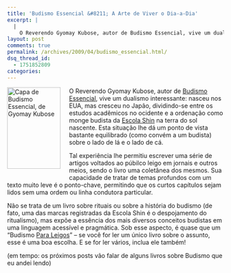 ```yaml
---
title: 'Budismo Essencial &#8211; A Arte de Viver o Dia-a-Dia'
excerpt: |
  |
    O Reverendo Gyomay Kubose, autor de Budismo Essencial, vive um dualismo interessante: nasceu nos EUA, mas cresceu no Japão, dividindo-se entre os estudos acadêmicos no ocidente e a ordenação como monge budista da Escola Shin na terra do sol nascente....
layout: post
comments: true
permalink: /archives/2009/04/budismo_essencial.html/
dsq_thread_id:
  - 1751852809
categories:
---
```

<span class="mt-enclosure mt-enclosure-image"><img title="Capa de Budismo Essencial, de Gyomay Kubose" src="//chester.me/archives/img/mt/2009/04/01/budismo-essencial.gif" width="124" height="189" class="mt-image-left" style="float: left; margin: 0 20px 20px 0;" /></span>O Reverendo Gyomay Kubose, autor de [Budismo Essencial][1], vive um dualismo interessante: nasceu nos EUA, mas cresceu no Japão, dividindo-se entre os estudos acadêmicos no ocidente e a ordenação como monge budista da [Escola Shin][2] na terra do sol nascente. Esta situação lhe dá um ponto de vista bastante equilibrado (como convém a um budista) sobre o lado de lá e o lado de cá.

Tal experiência lhe permitiu escrever uma série de artigos voltados ao púbilco leigo em jornais e outros meios, sendo o livro uma coletânea dos mesmos. Sua capacidade de tratar de temas profundos com um texto muito leve é o ponto-chave, permitindo que os curtos capítulos sejam lidos sem uma ordem ou linha condutora particular.

Não se trata de um livro sobre rituais ou sobre a história do budismo (de fato, uma das marcas registradas da Escola Shin é o despojamento do ritualismo), mas expõe a essência dos mais diversos conceitos budistas em uma linguagem acessível e pragmática. Sob esse aspecto, é quase que um &#8220;Budismo [Para Leigos][3]&#8221; &#8211; se você for ler um único livro sobre o assunto, esse é uma boa escolha. E se for ler vários, inclua ele também!

(em tempo: os próximos posts vão falar de alguns livros sobre Budismo que eu andei lendo)

 [1]: http://www.axismundieditora.com.br/catalogo/103
 [2]: http://www.nembutsu.info/primshin.htm
 [3]: http://en.wikipedia.org/wiki/For_dummies
